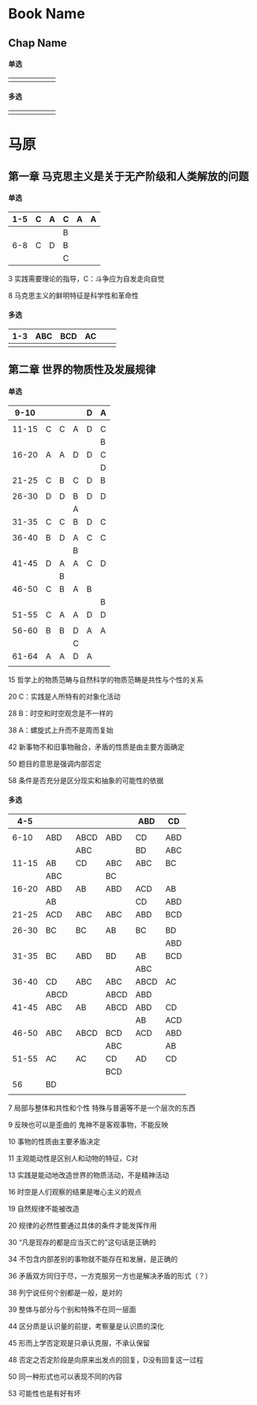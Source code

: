# Book Name

## Chap Name

#### 单选

|      |      |      |      |      |      |
| ---- | ---- | ---- | ---- | ---- | ---- |
|      |      |      |      |      |      |

#### 多选

|      |      |      |      |      |      |
| ---- | ---- | ---- | ---- | ---- | ---- |
|      |      |      |      |      |      |

# 马原

## 第一章 马克思主义是关于无产阶级和人类解放的问题

#### 单选

| 1-5  | C    | A    | C    | A    | A    |
| ---- | ---- | ---- | ---- | ---- | ---- |
|      |      |      | B    |      |      |
| 6-8  | C    | D    | B    |      |      |
|      |      |      | C    |      |      |

3 实践需要理论的指导，C：斗争应为自发走向自觉

8 马克思主义的鲜明特征是科学性和革命性

#### 多选

| 1-3  | ABC  | BCD  | AC   |      |      |
| ---- | ---- | ---- | ---- | ---- | ---- |
|      |      |      |      |      |      |

## 第二章 世界的物质性及发展规律

#### 单选

| 9-10  |      |      |      | D    | A    |
| ----- | ---- | ---- | ---- | ---- | ---- |
|       |      |      |      |      |      |
| 11-15 | C    | C    | A    | D    | C    |
|       |      |      |      |      | B    |
| 16-20 | A    | A    | D    | D    | C    |
|       |      |      |      |      | D    |
| 21-25 | C    | B    | C    | D    | B    |
|       |      |      |      |      |      |
| 26-30 | D    | D    | B    | D    | D    |
|       |      |      | A    |      |      |
| 31-35 | C    | C    | B    | D    | C    |
|       |      |      |      |      |      |
| 36-40 | B    | D    | A    | C    | C    |
|       |      |      | B    |      |      |
| 41-45 | D    | A    | A    | C    | D    |
|       |      | B    |      |      |      |
| 46-50 | C    | B    | A    | B    |      |
|       |      |      |      |      | B    |
| 51-55 | C    | A    | A    | D    | D    |
|       |      |      |      |      |      |
| 56-60 | B    | B    | D    | A    | A    |
|       |      |      | C    |      |      |
| 61-64 | A    | A    | D    | A    |      |
|       |      |      |      |      |      |

15 哲学上的物质范畴与自然科学的物质范畴是共性与个性的关系

20 C：实践是人所特有的对象化活动

28 B：时空和时空观念是不一样的

38 A：螺旋式上升而不是周而复始

42 新事物不和旧事物融合，矛盾的性质是由主要方面确定

50 题目的意思是强调内部否定

58 条件是否充分是区分现实和抽象的可能性的依据

#### 多选

| 4-5   |      |      |      | ABD  | CD   |
| ----- | ---- | ---- | ---- | ---- | ---- |
|       |      |      |      |      |      |
| 6-10  | ABD  | ABCD | ABD  | CD   | ABD  |
|       |      | ABC  |      | BD   | ABC  |
| 11-15 | AB   | CD   | ABC  | ABC  | BC   |
|       | ABC  |      | BC   |      |      |
| 16-20 | ABD  | AB   | ABD  | ACD  | AB   |
|       | AB   |      |      | CD   | ABD  |
| 21-25 | ACD  | ABC  | ABC  | ABD  | BCD  |
|       |      |      |      |      |      |
| 26-30 | BC   | BC   | AB   | BC   | BD   |
|       |      |      |      |      | ABD  |
| 31-35 | BC   | ABD  | BD   | AB   | BCD  |
|       |      |      |      | ABC  |      |
| 36-40 | CD   | ABC  | ABC  | ABCD | AC   |
|       | ABCD |      | ABCD | ABD  |      |
| 41-45 | ABC  | AB   | ABCD | ABD  | CD   |
|       |      |      |      | AB   | ACD  |
| 46-50 | ABC  | ABCD | BCD  | ACD  | ABD  |
|       |      |      | ABC  |      | AB   |
| 51-55 | AC   | AC   | CD   | AD   | CD   |
|       |      |      | BCD  |      |      |
| 56    | BD   |      |      |      |      |
|       |      |      |      |      |      |

7 局部与整体和共性和个性 特殊与普遍等不是一个层次的东西

9 反映也可以是歪曲的 鬼神不是客观事物，不能反映

10 事物的性质由主要矛盾决定

11 主观能动性是区别人和动物的特征，C对

13 实践是能动地改造世界的物质活动，不是精神活动

16 时空是人们观察的结果是唯心主义的观点

19 自然规律不能被改造

20 规律的必然性要通过具体的条件才能发挥作用

30 “凡是现存的都是应当灭亡的”这句话是正确的

34 不包含内部差别的事物就不能存在和发展，是正确的

36 矛盾双方同归于尽，一方克服另一方也是解决矛盾的形式（？）

38 列宁说任何个别都是一般，是对的

39 整体与部分与个别和特殊不在同一层面

44 区分质是认识量的前提，考察量是认识质的深化

45 形而上学否定观是只承认克服，不承认保留

48 否定之否定阶段是向原来出发点的回复，D没有回复这一过程

50 同一种形式也可以表现不同的内容

53 可能性也是有好有坏